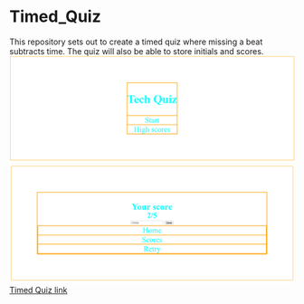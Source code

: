 # Timed_Quiz
This repository sets out to create a timed quiz where missing a beat subtracts time. The quiz will also be able to store initials and scores.
<br>
![Website start image](assets/images/Tech%20quiz%20start.png)
![Website last image](assets/images/Tech%20quiz%20finish.png)
<br>
[Timed Quiz link](https://bossylemon0.github.io/Timed_Quiz/)
